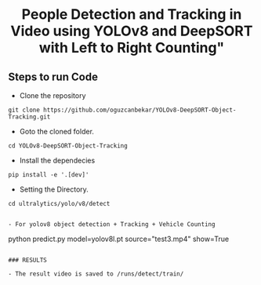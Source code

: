 <H1 align="center">
People Detection and Tracking in Video using YOLOv8 and DeepSORT with Left to Right Counting"  </H1>


## Steps to run Code

- Clone the repository
```
git clone https://github.com/oguzcanbekar/YOLOv8-DeepSORT-Object-Tracking.git
```
- Goto the cloned folder.
```
cd YOLOv8-DeepSORT-Object-Tracking
```
- Install the dependecies
```
pip install -e '.[dev]'

```

- Setting the Directory.
```
cd ultralytics/yolo/v8/detect


- For yolov8 object detection + Tracking + Vehicle Counting

```
python predict.py model=yolov8l.pt source="test3.mp4" show=True
```

### RESULTS

- The result video is saved to /runs/detect/train/


